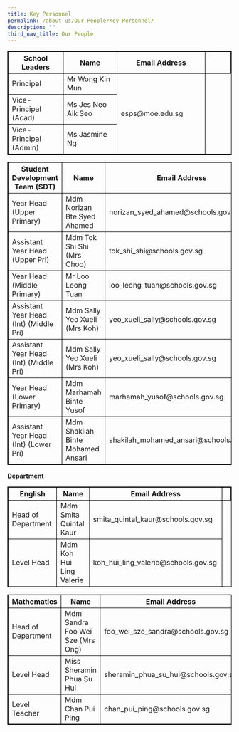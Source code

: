 ```yaml
---
title: Key Personnel
permalink: /about-us/Our-People/Key-Personnel/
description: ""
third_nav_title: Our People
---
```

<style>
table, th, td {
  border: 1px solid black;
  border-collapse: collapse;
  width: 0%;
}


</style>

<table style="width:100%">
  <tbody><tr>
    <th>School Leaders</th>
    <th>Name</th>
		<th>Email Address</th>
		<td>
  </td></tr>
<tr>
	<td>Principal</td>
	<td>Mr Wong Kin Mun</td>
	<td rowspan="3">esps@moe.edu.sg</td>
	</tr>
	<tr>
	<td>Vice-Principal (Acad)</td>
			<td>Ms Jes Neo Aik Seo</td>
	</tr>
		<tr>
	<td>Vice-Principal (Admin)</td>
				<td>Ms Jasmine Ng</td>
	</tr>
</tbody></table>

<table style="width:100%">
  <tbody><tr>
    <th>Student Development Team (SDT)</th>
    <th>Name</th>
		<th>Email Address</th><td>
  </td></tr>
<tr>
	<td>Year Head (Upper Primary)</td>
	<td>Mdm Norizan Bte Syed Ahamed</td>
	<td>norizan_syed_ahamed@schools.gov.sg</td>
	</tr>
	<tr>
	<td>Assistant Year Head (Upper Pri)</td>
			<td>Mdm Tok Shi Shi (Mrs Choo)</td>
		<td>tok_shi_shi@schools.gov.sg</td>
	</tr>
	<tr>
	<td>Year Head (Middle Primary)</td>
			<td>Mr Loo Leong Tuan</td>
		<td>loo_leong_tuan@schools.gov.sg</td>
	</tr>
			<tr>
				<td>Assistant Year Head (Int) (Middle Pri)</td>
			<td>Mdm Sally Yeo Xueli (Mrs Koh)</td>
		<td>yeo_xueli_sally@schools.gov.sg</td>
	</tr>
					<tr>
						<td>Assistant Year Head (Int) (Middle Pri)</td>
			<td>Mdm Sally Yeo Xueli (Mrs Koh)</td>
		<td>yeo_xueli_sally@schools.gov.sg</td>
	</tr>
					<tr>
						<td>Year Head (Lower Primary)</td>
			<td>Mdm Marhamah Binte Yusof</td>
		<td>marhamah_yusof@schools.gov.sg</td>
	</tr>
					<tr>
						<td>Assistant Year Head (Int) (Lower Pri)</td>
			<td>Mdm Shakilah Binte Mohamed Ansari</td>
		<td>shakilah_mohamed_ansari@schools.gov.sg</td>
	</tr>				
</tbody></table>

<b><u>Department</u></b>

<table style="width:100%">
  <tbody><tr>
    <th>English</th>
    <th>Name</th>
		<th>Email Address</th><td>
  </td></tr>
<tr>
	<td>Head of Department</td>
	<td>Mdm Smita Quintal Kaur</td>
	<td>smita_quintal_kaur@schools.gov.sg</td>
	</tr>
	<tr>
	<td>Level Head</td>
			<td>Mdm Koh Hui Ling Valerie</td>
		<td>koh_hui_ling_valerie@schools.gov.sg</td>
	</tr>

</tbody></table>

<table style="width:100%">
  <tbody><tr>
    <th>Mathematics</th>
    <th>Name</th>
		<th>Email Address</th><td>
  </td></tr>
<tr>
	<td>Head of Department</td>
	<td>Mdm Sandra Foo Wei Sze (Mrs Ong)</td>
	<td>foo_wei_sze_sandra@schools.gov.sg</td>
	</tr>
	<tr>
	<td>Level Head</td>
			<td>Miss Sheramin Phua Su Hui</td>
		<td>sheramin_phua_su_hui@schools.gov.sg</td>
	</tr>
	<tr>
	<td>Level Teacher</td>
			<td>Mdm Chan Pui Ping</td>
		<td>chan_pui_ping@schools.gov.sg</td>
	</tr>
		
</tbody></table>




